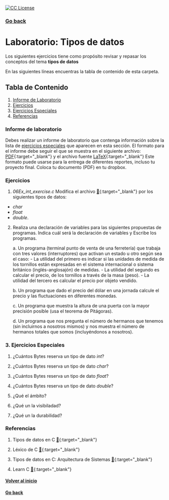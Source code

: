 <!-- badges -->
[license-badge]: https://img.shields.io/badge/Licencia-CC-orange
[license]: https://creativecommons.org/licenses/by-nc-sa/3.0/deed.es
[![CC License][license-badge]][license]

### [Go back](../../)


# Laboratorio: Tipos de datos<a name="LabTiposDeDatos"></a>

Los siguientes ejercicios tiene como propósito revisar y repasar los 
conceptos del tema **tipos de datos**

En las siguientes líneas encuentras la tabla de contenido de esta carpeta.

## Tabla de Contenido
1. [Informe de Laboratorio](#InfLabPDF)
2. [Ejercicios](#ejercicios)
3. [Ejercicios Especiales](#ejerciciosespeciales)
3. [Referencias](#referencias)

### Informe de laboratorio<a name="InfLabPDF"></a>

Debes realizar un informe de laboratorio que contenga información sobre la 
lista de [ejercicios especiales](#ejerciciosespeciales) que aparecen en 
esta sección. El formato para el informe 
debe seguir el que se muestra en el siguiente archivo:
[PDF](https://www.dropbox.com/s/jm3uee3u9od204b/gral-templete.pdf?dl=0){:target="_blank"} y el archivo fuente [LaTeX](https://www.dropbox.com/s/1is47gnz9jghqhs/gral-templete.tex?dl=0){:target="_blank"} 
Este formato puede usarse para la entrega de diferentes reportes, incluso 
tu proyecto final. Coloca tu documento (PDF) en tu dropbox.

### Ejercicios<a name="ejercicios"></a>
  
1. *06Ex_int_exercise.c* Modifica el archivo
[:link:](https://github.com/UNAM-FESAc/Bsc_Prgrmmng_C/blob/master/PartI/06Ex_int_exercise.c){:target="_blank"} por 
los siguientes tipos de datos:
- *char*
- *float*
- *double*.

2. Realiza una declaración de variables para las siguientes propuestas de programas. 
Indica cuál será la declaración de variables y Escribe los programas.

     a. Un programa (terminal punto de venta de una ferretería) 
     que trabaja con tres valores (interruptores) que activan 
     un estado u otro según sea el caso:
     	- La utilidad del primero es indicar si las unidades de 
     	medida de los tornillos están expresadas en el sistema internacional 
     	o sistema británico (inglés-anglosajón) de medidas.
     	- La utilidad del segundo es calcular el precio, de los tornillos 
     	a través de la masa (peso). 
     	- La utilidad del tercero es calcular el precio por objeto vendido.

     b. Un programa que dado el precio del dólar en una jornada 
     calcule el precio y las fluctuaciones en diferentes monedas.

     c. Un programa que muestra la altura de una puerta con la 
     mayor precisión posible (usa el teorema de Pitágoras).
     
     d. Un programa que nos pregunta el número de hermanos que tenemos
     (sin incluirnos a nosotros mismos) y nos muestra el número de
     hermanos totales que somos (incluyéndonos a nosotros).



### 3. Ejercicios Especiales<a name="ejerciciosespeciales"></a>

1. ¿Cuántos Bytes reserva un tipo de dato _int_?

2. ¿Cuántos Bytes reserva un tipo de dato _char_?

3. ¿Cuántos Bytes reserva un tipo de dato _float_?

4. ¿Cuántos Bytes reserva un tipo de dato _double_?

5. ¿Qué el ámbito?

6. ¿Qué un la visibiladad?

7. ¿Qué un la durabilidad?



### Referencias<a name="referencias"></a>

1. Tipos de datos en C [:link:](https://www.aprenderaprogramar.com/index.php?option=com_content&view=article&id=899:tipos-de-datos-en-c-declarar-variables-enteras-int-long-o-decimal-float-double-char-inicializacion-cu00510f&catid=82&Itemid=210){:target="_blank"}

2. Léxico de C [:link:](http://decsai.ugr.es/~jfv/ed1/c/cdrom/cap2/cap24.htm){:target="_blank"}

3. Tipos de datos en C: Arquitectura de Sistemas [:link:](http://www.it.uc3m.es/abel/as/DSP/M1/CDataTypes_es.html#id16635089){:target="_blank"}

4. Learn C [:link:](https://www.programiz.com/c-programming/c-data-types){:target="_blank"}



#### [Volver al inicio](#LabTiposDeDatos)
#### [Go back](../../)





<!---
https://rstudio-pubs-static.s3.amazonaws.com/330387_5a40ca72c3b14824acedceb7d34618d1.html
--->


